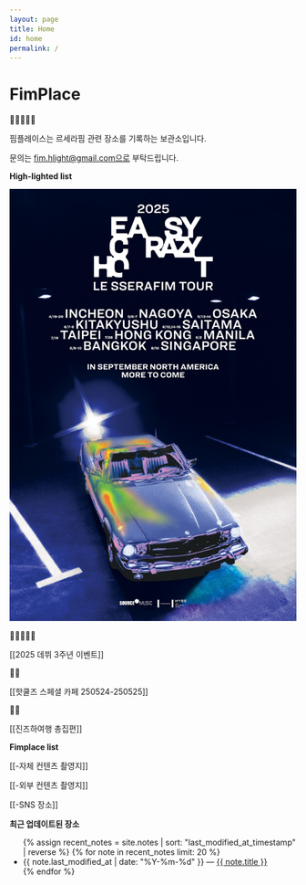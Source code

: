 ```yaml
---
layout: page
title: Home
id: home
permalink: /
---
```


# FimPlace 

🐆🌸🐍🦢🐥

핌플레이스는 르세라핌 관련 장소를 기록하는 보관소입니다.

문의는 fim.hlight@gmail.com으로 부탁드립니다.


<strong>High-lighted list</strong>

<img src="assets/E18485E185A1E1848BE185AEE18490E185B5E186BC20E18491E185A9E18489E185B3E18490E1.jpg">

🐆🌸🐍🦢🐥

[[2025 데뷔 3주년 이벤트]]


🌸🐍

[[핫쿨즈 스페셜 카페 250524-250525]]


🐍🦢

[[진즈하여행 총집편]]

<strong>Fimplace list</strong>

[[-자체 컨텐츠 촬영지]]

[[-외부 컨텐츠 촬영지]]

[[-SNS 장소]]



<strong>최근 업데이트된 장소</strong>

<ul>
  {% assign recent_notes = site.notes | sort: "last_modified_at_timestamp" | reverse %}
  {% for note in recent_notes limit: 20 %}
    <li>
      {{ note.last_modified_at | date: "%Y-%m-%d" }} — <a class="internal-link" href="{{ site.baseurl }}{{ note.url }}">{{ note.title }}</a>
    </li>
  {% endfor %}
</ul>

